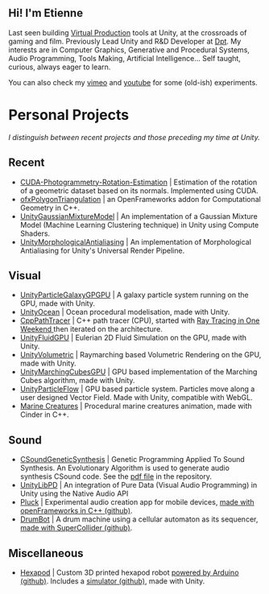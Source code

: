 ## Hi! I'm Etienne

Last seen building [Virtual Production](https://www.youtube.com/watch?v=Bn-QU4iGbw0) tools at Unity, at the crossroads of gaming and film. Previously
Lead Unity and R&D Developer at [Dpt](https://dpt.co/en/). My interests are in Computer Graphics, Generative and Procedural Systems, Audio Programming,
Tools Making, Artificial Intelligence... Self taught, curious, always eager to learn.

You can also check my [vimeo](https://vimeo.com/user29307828) and [youtube](https://www.youtube.com/channel/UCiuT9t87PFXYyD41Tkn0q6w) for some (old-ish) experiments.

# Personal Projects

_I distinguish between recent projects and those preceding my time at Unity._

## Recent

* [CUDA-Photogrammetry-Rotation-Estimation](https://github.com/etienne-p/CUDA-Photogrammetry-Rotation-Estimation) | Estimation of the rotation of a geometric dataset based on its normals. Implemented using CUDA.
* [ofxPolygonTriangulation](https://github.com/etienne-p/ofxPolygonTriangulation) | an OpenFrameworks addon for Computational Geometry in C++.
* [UnityGaussianMixtureModel](https://github.com/etienne-p/UnityGaussianMixtureModel) | An implementation of a Gaussian Mixture Model (Machine Learning Clustering technique) in Unity using Compute Shaders.
* [UnityMorphologicalAntialiasing](https://github.com/etienne-p/UnityMorphologicalAntialiasing) | An implementation of Morphological Antialiasing for Unity's Universal Render Pipeline.

## Visual

* [UnityParticleGalaxyGPGPU](https://github.com/etienne-p/UnityParticleGalaxyGPGPU) | A galaxy particle system running on the GPU, made with Unity.
* [UnityOcean](https://github.com/etienne-p/UnityOcean) | Ocean procedural modelisation, made with Unity.
* [CppPathTracer](https://github.com/etienne-p/CppPathTracer) | C++ path tracer (CPU), started with [Ray Tracing in One Weekend
](https://raytracing.github.io/books/RayTracingInOneWeekend.html) then iterated on the architecture.
* [UnityFluidGPU](https://github.com/etienne-p/UnityFluidGPU) | Eulerian 2D Fluid Simulation on the GPU, made with Unity.
* [UnityVolumetric](https://github.com/etienne-p/UnityVolumetric) | Raymarching based Volumetric Rendering on the GPU, made with Unity.
* [UnityMarchingCubesGPU](https://github.com/etienne-p/UnityMarchingCubesGPU) | GPU based implementation of the Marching Cubes algorithm, made with Unity.
* [UnityParticleFlow](https://github.com/etienne-p/UnityParticleFlow) | GPU based particle system. Particles move along a user designed Vector Field. Made with Unity, compatible with WebGL.
* [Marine Creatures](https://vimeo.com/129248908) | Procedural marine creatures animation, made with Cinder in C++.

## Sound

* [CSoundGeneticSynthesis](https://github.com/etienne-p/CSoundGeneticSynthesis) | Genetic Programming Applied To Sound Synthesis. An Evolutionary Algorithm is used to generate audio synthesis CSound code. See the [pdf file](https://github.com/etienne-p/CSoundGeneticSynthesis/blob/master/EvolutionarySynthesis.pdf) in the repository.
* [UnityLibPD](https://github.com/etienne-p/UnityLibPD) | An integration of Pure Data (Visual Audio Programming) in Unity using the Native Audio API
* [Pluck](https://vimeo.com/161510988) | Experimental audio creation app for mobile devices, [made with openFrameworks in C++ (github)](https://github.com/etienne-p/Pluck).
* [DrumBot](https://vimeo.com/113220254) | A drum machine using a cellular automaton as its sequencer, [made with SuperCollider (github)](https://github.com/etienne-p/DrumBot).

## Miscellaneous

* [Hexapod](https://vimeo.com/210086693) | Custom 3D printed hexapod robot [powered by Arduino (github)](https://github.com/etienne-p/ArduinoHexapod).
Includes a [simulator (github)](https://github.com/etienne-p/UnityHexapodSimulator), made with Unity.